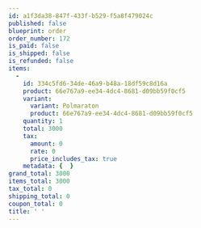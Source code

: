 ```yaml
---
id: a1f3da38-847f-433f-b529-f5a8f479024c
published: false
blueprint: order
order_number: 172
is_paid: false
is_shipped: false
is_refunded: false
items:
  -
    id: 334c5fd6-34de-46a9-b48a-18df59c8d16a
    product: 66e767a9-ee34-4dc4-8681-d09bb59f0cf5
    variant:
      variant: Polmaraton
      product: 66e767a9-ee34-4dc4-8681-d09bb59f0cf5
    quantity: 1
    total: 3000
    tax:
      amount: 0
      rate: 0
      price_includes_tax: true
    metadata: {  }
grand_total: 3000
items_total: 3000
tax_total: 0
shipping_total: 0
coupon_total: 0
title: ' '
---
```

